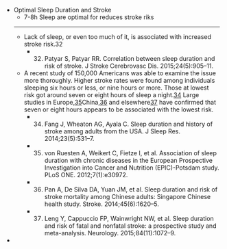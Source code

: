- Optimal Sleep Duration and Stroke
	- 7-8h Sleep are optimal for reduces stroke riks
	- ---
	- Lack of sleep, or even too much of it, is associated with increased stroke risk.32
		- 32. Patyar S, Patyar RR. Correlation between sleep duration and risk of stroke. J Stroke Cerebrovasc Dis. 2015;24(5):905–11.
	- A recent study of 150,000 Americans was able to examine the issue more thoroughly. Higher stroke rates were found among individuals sleeping six hours or less, or nine hours or more. Those at lowest risk got around seven or eight hours of sleep a night.[34](file:///text/part0045.html#chapter3-34) Large studies in Europe,[35](file:///text/part0045.html#chapter3-35)China,[36](file:///text/part0045.html#chapter3-36) and elsewhere[37](file:///text/part0045.html#chapter3-37) have confirmed that seven or eight hours appears to be associated with the lowest risk. 
		- 34. Fang J, Wheaton AG, Ayala C. Sleep duration and history of stroke among adults from the USA. J Sleep Res. 2014;23(5):531–7.
		- 35. von Ruesten A, Weikert C, Fietze I, et al. Association of sleep duration with chronic diseases in the European Prospective Investigation into Cancer and Nutrition (EPIC)-Potsdam study. PLoS ONE. 2012;7(1):e30972.
		- 36. Pan A, De Silva DA, Yuan JM, et al. Sleep duration and risk of stroke mortality among Chinese adults: Singapore Chinese health study. Stroke. 2014;45(6):1620–5.
		- 37. Leng Y, Cappuccio FP, Wainwright NW, et al. Sleep duration and risk of fatal and nonfatal stroke: a prospective study and meta-analysis. Neurology. 2015;84(11):1072–9.
-
